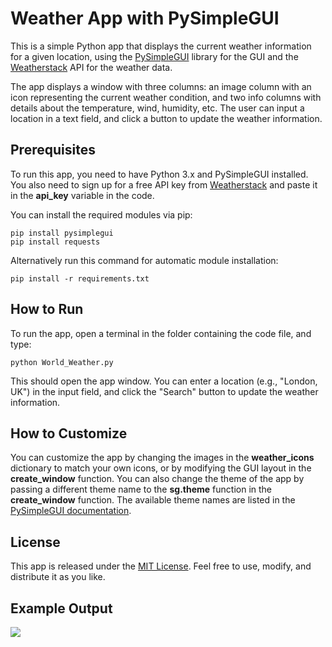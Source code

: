 # **Weather App with PySimpleGUI**

This is a simple Python app that displays the current weather information for a given location, using the [PySimpleGUI](https://pysimplegui.readthedocs.io/en/latest/) library for the GUI and the [Weatherstack](https://weatherstack.com/) API for the weather data.

The app displays a window with three columns: an image column with an icon representing the current weather condition, and two info columns with details about the temperature, wind, humidity, etc. The user can input a location in a text field, and click a button to update the weather information.

## **Prerequisites**

To run this app, you need to have Python 3.x and PySimpleGUI installed. You also need to sign up for a free API key from [Weatherstack](https://weatherstack.com/) and paste it in the **api\_key** variable in the code.

You can install the required modules via pip:

`pip install pysimplegui`   
`pip install requests`

Alternatively run this command for automatic module installation:

`pip install -r requirements.txt`

## **How to Run**

To run the app, open a terminal in the folder containing the code file, and type:

`python World_Weather.py`

This should open the app window. You can enter a location (e.g., "London, UK") in the input field, and click the "Search" button to update the weather information.

## **How to Customize**

You can customize the app by changing the images in the **weather\_icons** dictionary to match your own icons, or by modifying the GUI layout in the **create\_window** function. You can also change the theme of the app by passing a different theme name to the **sg.theme** function in the **create\_window** function. The available theme names are listed in the [PySimpleGUI documentation](https://pysimplegui.readthedocs.io/en/latest/#themes).

## **License**

This app is released under the [MIT License](https://opensource.org/licenses/MIT). Feel free to use, modify, and distribute it as you like.

## **Example Output**

![](https://33333.cdn.cke-cs.com/kSW7V9NHUXugvhoQeFaf/images/3a0f3730416b8a0155368619938f09f0c6ad393af571ce6e.png)
